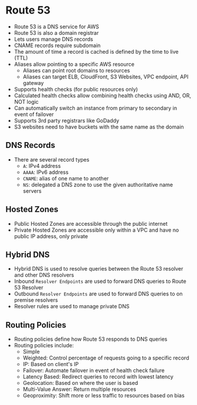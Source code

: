 # Route 53

- Route 53 is a DNS service for AWS
- Route 53 is also a domain registrar
- Lets users manage DNS records
- CNAME records require subdomain
- The amount of time a record is cached is defined by the time to live (TTL)
- Aliases allow pointing to a specific AWS resource
    - Aliases can point root domains to resources
    - Aliases can target ELB, CloudFront, S3 Websites, VPC endpoint, API gateway
- Supports health checks (for public resources only)
- Calculated health checks allow combining health checks using AND, OR, NOT logic
- Can automatically switch an instance from primary to secondary in event of failover
- Supports 3rd party registrars like GoDaddy
- S3 websites need to have buckets with the same name as the domain

## DNS Records

- There are several record types
    - `A`: IPv4 address
    - `AAAA`: IPv6 address
    - `CNAME`: alias of one name to another
    - `NS`: delegated a DNS zone to use the given authoritative name servers

## Hosted Zones

- Public Hosted Zones are accessible through the public internet
- Private Hosted Zones are accessible only within a VPC and have no public IP address, only private

## Hybrid DNS

- Hybrid DNS is used to resolve queries between the Route 53 resolver and other DNS resolvers
- Inbound `Resolver Endpoints` are used to forward DNS queries to Route 53 Resolver
- Outbound `Resolver Endpoints` are used to forward DNS queries to on premise resolvers
- Resolver rules are used to manage private DNS

## Routing Policies

- Routing policies define how Route 53 responds to DNS queries
- Routing policies include:
    - Simple
    - Weighted: Control percentage of requests going to a specific record
    - IP: Based on client's IP
    - Failover: Automate failover in event of health check failure
    - Latency Based: Redirect queries to record with lowest latency
    - Geolocation: Based on where the user is based
    - Multi-Value Answer: Return multiple resources
    - Geoproximity: Shift more or less traffic to resources based on bias

